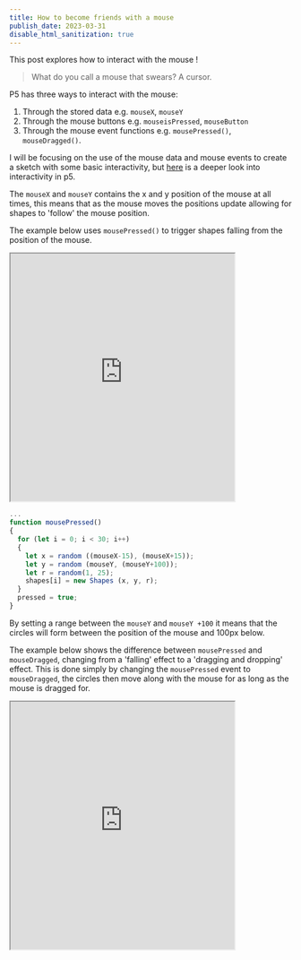 ```yaml
---
title: How to become friends with a mouse
publish_date: 2023-03-31
disable_html_sanitization: true
---
```

This post explores how to interact with the mouse ! 

> What do you call a mouse that swears? A cursor. 

P5 has three ways to interact with the mouse: 
1. Through the stored data e.g. `mouseX`, `mouseY` 
2. Through the mouse buttons e.g. `mouseisPressed`, `mouseButton`  
3. Through the mouse event functions e.g. `mousePressed()`, `mouseDragged()`.  

I will be focusing on the use of the mouse data and mouse events to create a sketch with some basic interactivity, but [here](https://p5js.org/learn/interactivity.html) is a deeper look into interactivity in p5.

The `mouseX` and `mouseY` contains the x and y position of the mouse at all times, this means that as the mouse moves the positions update allowing for shapes to 'follow' the mouse position. 

The example below uses `mousePressed()` to trigger shapes falling from the position of the mouse. 

<iframe width="400" height="442" src="https://editor.p5js.org/kirstinmeows/full/IrCy8epeN"></iframe>  

``` javascript 
...
function mousePressed()
{
  for (let i = 0; i < 30; i++)
  {
    let x = random ((mouseX-15), (mouseX+15)); 
    let y = random (mouseY, (mouseY+100));
    let r = random(1, 25);
    shapes[i] = new Shapes (x, y, r); 
  }
  pressed = true;
}
```
By setting a range between the `mouseY` and `mouseY +100` it means that the circles will form between the position of the mouse and 100px below. 

The example below shows the difference between `mousePressed` and `mouseDragged`, changing from a 'falling' effect to a 'dragging and dropping' effect.  This is done simply by changing the `mousePressed` event to `mouseDragged`,  the circles then move along with the mouse for as long as the mouse is dragged for.

<iframe width="400" height="442" src="https://editor.p5js.org/kirstinmeows/full/X_7Yyn2rP"></iframe>   


 


